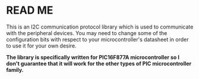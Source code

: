 # READ ME

This is an I2C communication protocol library which is used to communicate with the peripheral devices. You may need to change some of the configuration bits with respect to your microcontroller's datasheet in order to use it for your own desire.  
  
**The library is specifically written for PIC16F877A microcontroller so I don't guarantee that it will work for the other types of PIC microcontroller family.**  
